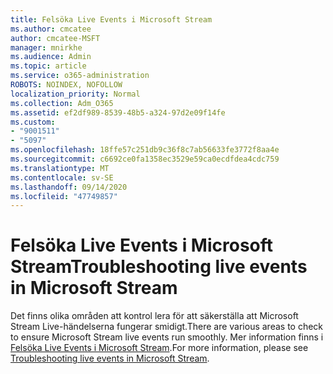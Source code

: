 ```yaml
---
title: Felsöka Live Events i Microsoft Stream
ms.author: cmcatee
author: cmcatee-MSFT
manager: mnirkhe
ms.audience: Admin
ms.topic: article
ms.service: o365-administration
ROBOTS: NOINDEX, NOFOLLOW
localization_priority: Normal
ms.collection: Adm_O365
ms.assetid: ef2df989-8539-48b5-a324-97d2e09f14fe
ms.custom:
- "9001511"
- "5097"
ms.openlocfilehash: 18ffe57c251db9c36f8c7ab56633fe3772f8aa4e
ms.sourcegitcommit: c6692ce0fa1358ec3529e59ca0ecdfdea4cdc759
ms.translationtype: MT
ms.contentlocale: sv-SE
ms.lasthandoff: 09/14/2020
ms.locfileid: "47749857"
---
```

# <a name="troubleshooting-live-events-in-microsoft-stream"></a><span data-ttu-id="94443-102">Felsöka Live Events i Microsoft Stream</span><span class="sxs-lookup"><span data-stu-id="94443-102">Troubleshooting live events in Microsoft Stream</span></span>

<span data-ttu-id="94443-103">Det finns olika områden att kontrol lera för att säkerställa att Microsoft Stream Live-händelserna fungerar smidigt.</span><span class="sxs-lookup"><span data-stu-id="94443-103">There are various areas to check to ensure Microsoft Stream live events run smoothly.</span></span> <span data-ttu-id="94443-104">Mer information finns i [Felsöka Live Events i Microsoft Stream](https://docs.microsoft.com/stream/live-event-troubleshooting).</span><span class="sxs-lookup"><span data-stu-id="94443-104">For more information, please see [Troubleshooting live events in Microsoft Stream](https://docs.microsoft.com/stream/live-event-troubleshooting).</span></span>
